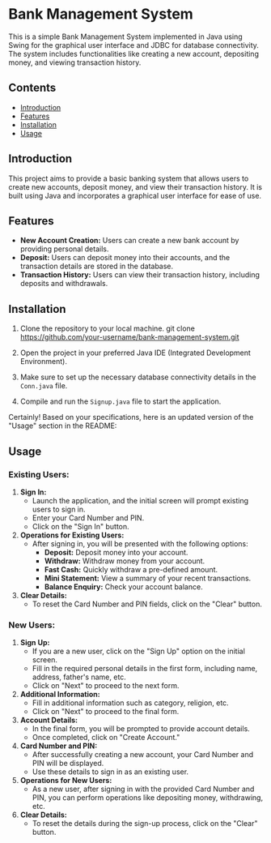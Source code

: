 # Bank Management System

This is a simple Bank Management System implemented in Java using Swing for the graphical user interface and JDBC for database connectivity. The system includes functionalities like creating a new account, depositing money, and viewing transaction history.

## Contents

- [Introduction](#introduction)
- [Features](#features)
- [Installation](#installation)
- [Usage](#usage)


## Introduction

This project aims to provide a basic banking system that allows users to create new accounts, deposit money, and view their transaction history. It is built using Java and incorporates a graphical user interface for ease of use.

## Features

- **New Account Creation:** Users can create a new bank account by providing personal details.
- **Deposit:** Users can deposit money into their accounts, and the transaction details are stored in the database.
- **Transaction History:** Users can view their transaction history, including deposits and withdrawals.

## Installation

1. Clone the repository to your local machine.
 git clone https://github.com/your-username/bank-management-system.git

2. Open the project in your preferred Java IDE (Integrated Development Environment).
3. Make sure to set up the necessary database connectivity details in the `Conn.java` file.
4. Compile and run the `Signup.java` file to start the application.

Certainly! Based on your specifications, here is an updated version of the "Usage" section in the README:

## Usage

### Existing Users:

1. **Sign In:**
   - Launch the application, and the initial screen will prompt existing users to sign in.
   - Enter your Card Number and PIN.
   - Click on the "Sign In" button.
2. **Operations for Existing Users:**
   - After signing in, you will be presented with the following options:
     - **Deposit:** Deposit money into your account.
     - **Withdraw:** Withdraw money from your account.
     - **Fast Cash:** Quickly withdraw a pre-defined amount.
     - **Mini Statement:** View a summary of your recent transactions.
     - **Balance Enquiry:** Check your account balance.
3. **Clear Details:**
   - To reset the Card Number and PIN fields, click on the "Clear" button.

### New Users:

1. **Sign Up:**
   - If you are a new user, click on the "Sign Up" option on the initial screen.
   - Fill in the required personal details in the first form, including name, address, father's name, etc.
   - Click on "Next" to proceed to the next form.
2. **Additional Information:**
   - Fill in additional information such as category, religion, etc.
   - Click on "Next" to proceed to the final form.
3. **Account Details:**
   - In the final form, you will be prompted to provide account details.
   - Once completed, click on "Create Account."
4. **Card Number and PIN:**
   - After successfully creating a new account, your Card Number and PIN will be displayed.
   - Use these details to sign in as an existing user.
5. **Operations for New Users:**
   - As a new user, after signing in with the provided Card Number and PIN, you can perform operations like depositing money, withdrawing, etc.
6. **Clear Details:**
   - To reset the details during the sign-up process, click on the "Clear" button.


